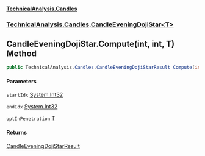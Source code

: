 #### [TechnicalAnalysis.Candles](TechnicalAnalysis.Candles.md 'TechnicalAnalysis.Candles')
### [TechnicalAnalysis.Candles](TechnicalAnalysis.Candles.md#TechnicalAnalysis.Candles 'TechnicalAnalysis.Candles').[CandleEveningDojiStar&lt;T&gt;](CandleEveningDojiStar_T_.md 'TechnicalAnalysis.Candles.CandleEveningDojiStar<T>')

## CandleEveningDojiStar<T>.Compute(int, int, T) Method

```csharp
public TechnicalAnalysis.Candles.CandleEveningDojiStarResult Compute(int startIdx, int endIdx, in T optInPenetration);
```
#### Parameters

<a name='TechnicalAnalysis.Candles.CandleEveningDojiStar_T_.Compute(int,int,T).startIdx'></a>

`startIdx` [System.Int32](https://docs.microsoft.com/en-us/dotnet/api/System.Int32 'System.Int32')

<a name='TechnicalAnalysis.Candles.CandleEveningDojiStar_T_.Compute(int,int,T).endIdx'></a>

`endIdx` [System.Int32](https://docs.microsoft.com/en-us/dotnet/api/System.Int32 'System.Int32')

<a name='TechnicalAnalysis.Candles.CandleEveningDojiStar_T_.Compute(int,int,T).optInPenetration'></a>

`optInPenetration` [T](CandleEveningDojiStar_T_.md#TechnicalAnalysis.Candles.CandleEveningDojiStar_T_.T 'TechnicalAnalysis.Candles.CandleEveningDojiStar<T>.T')

#### Returns
[CandleEveningDojiStarResult](CandleEveningDojiStarResult.md 'TechnicalAnalysis.Candles.CandleEveningDojiStarResult')